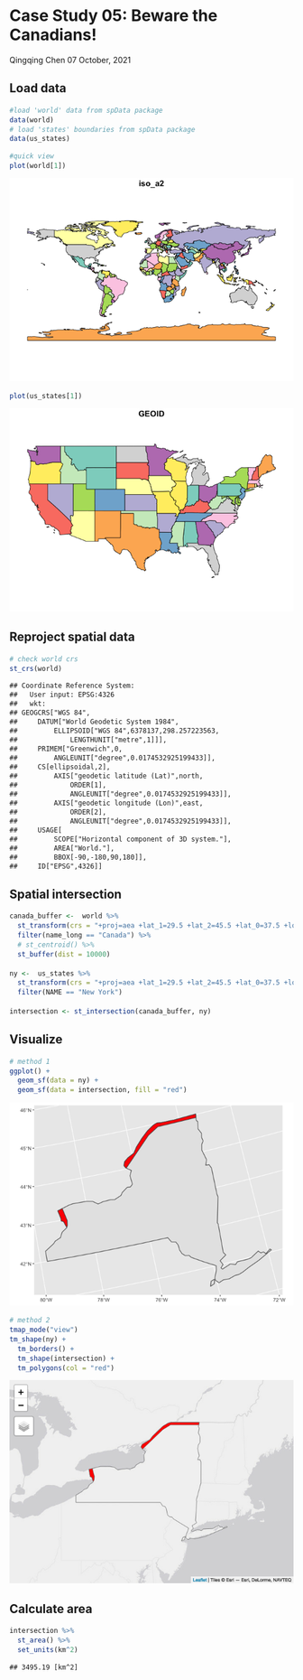 Case Study 05: Beware the Canadians!
================
Qingqing Chen
07 October, 2021

## Load data

``` r
#load 'world' data from spData package
data(world)  
# load 'states' boundaries from spData package
data(us_states)
```

``` r
#quick view 
plot(world[1]) 
```

![](case_study_05_files/figure-gfm/unnamed-chunk-2-1.png)<!-- -->

``` r
plot(us_states[1])
```

![](case_study_05_files/figure-gfm/unnamed-chunk-2-2.png)<!-- -->

## Reproject spatial data

``` r
# check world crs 
st_crs(world)
```

    ## Coordinate Reference System:
    ##   User input: EPSG:4326 
    ##   wkt:
    ## GEOGCRS["WGS 84",
    ##     DATUM["World Geodetic System 1984",
    ##         ELLIPSOID["WGS 84",6378137,298.257223563,
    ##             LENGTHUNIT["metre",1]]],
    ##     PRIMEM["Greenwich",0,
    ##         ANGLEUNIT["degree",0.0174532925199433]],
    ##     CS[ellipsoidal,2],
    ##         AXIS["geodetic latitude (Lat)",north,
    ##             ORDER[1],
    ##             ANGLEUNIT["degree",0.0174532925199433]],
    ##         AXIS["geodetic longitude (Lon)",east,
    ##             ORDER[2],
    ##             ANGLEUNIT["degree",0.0174532925199433]],
    ##     USAGE[
    ##         SCOPE["Horizontal component of 3D system."],
    ##         AREA["World."],
    ##         BBOX[-90,-180,90,180]],
    ##     ID["EPSG",4326]]

## Spatial intersection

``` r
canada_buffer <-  world %>% 
  st_transform(crs = "+proj=aea +lat_1=29.5 +lat_2=45.5 +lat_0=37.5 +lon_0=-96 +x_0=0 +y_0=0 +ellps=GRS80 +datum=NAD83 +units=m +no_defs") %>% 
  filter(name_long == "Canada") %>% 
  # st_centroid() %>% 
  st_buffer(dist = 10000)

ny <-  us_states %>% 
  st_transform(crs = "+proj=aea +lat_1=29.5 +lat_2=45.5 +lat_0=37.5 +lon_0=-96 +x_0=0 +y_0=0 +ellps=GRS80 +datum=NAD83 +units=m +no_defs") %>% 
  filter(NAME == "New York")

intersection <- st_intersection(canada_buffer, ny)
```

## Visualize

``` r
# method 1
ggplot() +
  geom_sf(data = ny) +
  geom_sf(data = intersection, fill = "red")
```

![](case_study_05_files/figure-gfm/unnamed-chunk-5-1.png)<!-- -->

``` r
# method 2
tmap_mode("view")
tm_shape(ny) +
  tm_borders() +
  tm_shape(intersection) +
  tm_polygons(col = "red")
```

![](case_study_05_files/figure-gfm/unnamed-chunk-6-1.png)<!-- -->

## Calculate area

``` r
intersection %>% 
  st_area() %>% 
  set_units(km^2)
```

    ## 3495.19 [km^2]
